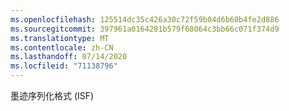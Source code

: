 ```yaml
---
ms.openlocfilehash: 125514dc35c426a30c72f59b04d6b60b4fe2d886
ms.sourcegitcommit: 397961a0164281b579f68064c3bb66c071f374d9
ms.translationtype: MT
ms.contentlocale: zh-CN
ms.lasthandoff: 07/14/2020
ms.locfileid: "71138796"
---
```

墨迹序列化格式 (ISF)